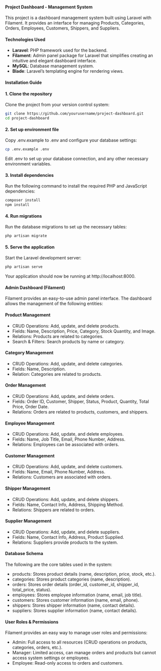 #### Project Dashboard - Management System

This project is a dashboard management system built using Laravel with Filament. It provides an interface for managing Products, Categories, Orders, Employees, Customers, Shippers, and Suppliers.

#### Technologies Used

- **Laravel**: PHP framework used for the backend.
- **Filament**: Admin panel package for Laravel that simplifies creating an intuitive and elegant dashboard interface.
- **MySQL**: Database management system.
- **Blade**: Laravel’s templating engine for rendering views.

#### Installation Guide
#### 1. Clone the repository

Clone the project from your version control system:

```bash
git clone https://github.com/yourusername/project-dashboard.git
cd project-dashboard
```

#### 2. Set up environment file
Copy .env.example to .env and configure your database settings:

```bash
cp .env.example .env
```

Edit .env to set up your database connection, and any other necessary environment variables.

#### 3. Install dependencies
Run the following command to install the required PHP and JavaScript dependencies:

```bash
composer install
npm install
```

#### 4. Run migrations
Run the database migrations to set up the necessary tables:

```bash
php artisan migrate
```

#### 5. Serve the application
Start the Laravel development server:

```bash
php artisan serve
```

Your application should now be running at http://localhost:8000.

#### Admin Dashboard (Filament)
Filament provides an easy-to-use admin panel interface. The dashboard allows the management of the following entities:

#### Product Management
- CRUD Operations: Add, update, and delete products.
- Fields: Name, Description, Price, Category, Stock Quantity, and Image.
- Relations: Products are related to categories.
- Search & Filters: Search products by name or category.

#### Category Management
- CRUD Operations: Add, update, and delete categories.
- Fields: Name, Description.
- Relation: Categories are related to products.

#### Order Management
- CRUD Operations: Add, update, and delete orders.
- Fields: Order ID, Customer, Shipper, Status, Product, Quantity, Total Price, Order Date.
- Relations: Orders are related to products, customers, and shippers.

#### Employee Management
- CRUD Operations: Add, update, and delete employees.
- Fields: Name, Job Title, Email, Phone Number, Address.
- Relations: Employees can be associated with orders.

#### Customer Management
- CRUD Operations: Add, update, and delete customers.
- Fields: Name, Email, Phone Number, Address.
- Relations: Customers are associated with orders.

#### Shipper Management
- CRUD Operations: Add, update, and delete shippers.
- Fields: Name, Contact Info, Address, Shipping Method.
- Relations: Shippers are related to orders.

#### Supplier Management
- CRUD Operations: Add, update, and delete suppliers.
- Fields: Name, Contact Info, Address, Product Supplied.
- Relations: Suppliers provide products to the system.

#### Database Schema
The following are the core tables used in the system:
- products: Stores product details (name, description, price, stock, etc.).
- categories: Stores product categories (name, description).
- orders: Stores order details (order_id, customer_id, shipper_id, total_price, status).
- employees: Stores employee information (name, email, job title).
- customers: Stores customer information (name, email, phone).
- shippers: Stores shipper information (name, contact details).
- suppliers: Stores supplier information (name, contact details).

#### User Roles & Permissions
Filament provides an easy way to manage user roles and permissions:
- Admin: Full access to all resources (CRUD operations on products, categories, orders, etc.).
- Manager: Limited access, can manage orders and products but cannot access system settings or employees.
- Employee: Read-only access to orders and customers.


